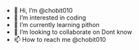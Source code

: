 - 👋 Hi, I’m @chobit010
- 👀 I’m interested in coding
- 🌱 I’m currently learning pithon
- 💞️ I’m looking to collaborate on Dont know
- 📫 How to reach me @chobit010

<!---
chobit010/chobit010 is a ✨ special ✨ repository because its `README.md` (this file) appears on your GitHub profile.
You can click the Preview link to take a look at your changes.
--->

